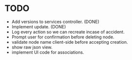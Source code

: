 # TODO
   * Add versions to services controller. (DONE)
   * Implement update. (DONE)
   * Log every action so we can recreate incase of accident.
   * Prompt user for confirmation before deleting node.
   * validate node name client-side before accepting creation.
   * show raw json view.
   * implement UI code for associations.
